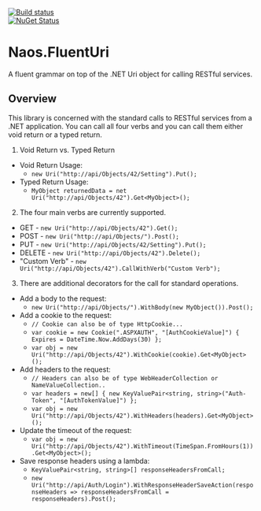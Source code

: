 [![Build status](https://ci.appveyor.com/api/projects/status/github/NaosFramework/Naos.FluentUri?branch=master&svg=true)](https://ci.appveyor.com/project/NaosLLC/naos-fluenturi)
<br/> 
[![NuGet Status](http://nugetstatus.com/Naos.FluentUri.png)](http://nugetstatus.com/packages/Naos.FluentUri)

Naos.FluentUri
=============
A fluent grammar on top of the .NET Uri object for calling RESTful services.

Overview
--------
This library is concerned with the standard calls to RESTful services from a .NET application.  You can call all four verbs and you can call them either void return or a typed return.

1. Void Return vs. Typed Return
 - Void Return Usage:
     - `new Uri("http://api/Objects/42/Setting").Put();`
 - Typed Return Usage: 
     - `MyObject returnedData = net Uri("http://api/Objects/42").Get<MyObject>();`

2. The four main verbs are currently supported.
 - GET - `new Uri("http://api/Objects/42").Get();`
 - POST - `new Uri("http://api/Objects/").Post();`
 - PUT - `new Uri("http://api/Objects/42/Setting").Put();`
 - DELETE - `new Uri("http://api/Objects/42").Delete();`
 - "Custom Verb" - `new Uri("http://api/Objects/42").CallWithVerb("Custom Verb");`

3. There are additional decorators for the call for standard operations.
 - Add a body to the request:
     - `new Uri("http://api/Objects/").WithBody(new MyObject()).Post();`
 - Add a cookie to the request:
     - `// Cookie can also be of type HttpCookie...`
     - `var cookie = new Cookie(".ASPXAUTH", "[AuthCookieValue]") { Expires = DateTime.Now.AddDays(30) };`
     - `var obj = new Uri("http://api/Objects/42").WithCookie(cookie).Get<MyObject>();`
 - Add headers to the request:
     - `// Headers can also be of type WebHeaderCollection or NameValueCollection..`
     - `var headers = new[] { new KeyValuePair<string, string>("Auth-Token", "[AuthTokenValue]") };`
     - `var obj = new Uri("http://api/Objects/42").WithHeaders(headers).Get<MyObject>();`
 - Update the timeout of the request:
     - `var obj = new Uri("http://api/Objects/42").WithTimeout(TimeSpan.FromHours(1)).Get<MyObject>();`
 - Save response headers using a lambda:
     - `KeyValuePair<string, string>[] responseHeadersFromCall;`
     - `new Uri("http://api/Auth/Login").WithResponseHeaderSaveAction(responseHeaders => responseHeadersFromCall = responseHeaders).Post();`
